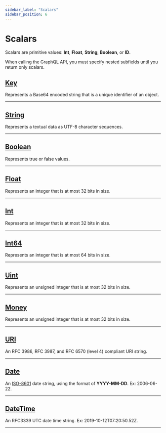 ```yaml
---
sidebar_label: "Scalars"
sidebar_position: 6
---
```


# Scalars

Scalars are primitive values: **Int**, **Float**, **String**, **Boolean**, or **ID**.

When calling the GraphQL API, you must specify nested subfields until you return only scalars.

## [Key](/docs/graphql/scalars#key)

Represents a Base64 encoded string that is a unique identifier of an object.

---

## [String](/docs/graphql/scalars#string)

Represents a textual data as UTF-8 character sequences.

---

## [Boolean](/docs/graphql/scalars#uint)

Represents true or false values.

---

## [Float](/docs/graphql/scalars#int)

Represents an integer that is at most 32 bits in size.

---

## [Int](/docs/graphql/scalars#int)

Represents an integer that is at most 32 bits in size.

---

## [Int64](/docs/graphql/scalars#int64)

Represents an integer that is at most 64 bits in size.

---

## [Uint](/docs/graphql/scalars#uint)

Represents an unsigned integer that is at most 32 bits in size.

---

## [Money](/docs/graphql/scalars#money)

Represents an unsigned integer that is at most 32 bits in size.

---

## [URI](/docs/graphql/scalars#uri)

An RFC 3986, RFC 3987, and RFC 6570 (level 4) compliant URI string.

---

## [Date](/docs/graphql/scalars#date)

An [ISO-8601](https://en.wikipedia.org/wiki/ISO_8601) date string, using the format of **YYYY-MM-DD**. Ex: 2006-06-22.

---

## [DateTime](/docs/graphql/scalars#datetime)

An RFC3339 UTC date time string. Ex: 2019-10-12T07:20:50.52Z.

---
